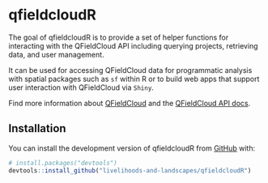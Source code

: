 
# qfieldcloudR

<!-- badges: start -->
<!-- badges: end -->

The goal of qfieldcloudR is to provide a set of helper functions for interacting with the QFieldCloud API including querying projects, retrieving data, and user management. 

It can be used for accessing QFieldCloud data for programmatic analysis with spatial packages such as `sf` within R or to build web apps that support user interaction with QFieldCloud via `Shiny`.

Find more information about [QFieldCloud](https://github.com/opengisch/qfieldcloud) and the [QFieldCloud API docs](https://app.qfield.cloud/swagger/).

## Installation

You can install the development version of qfieldcloudR from [GitHub](https://github.com/) with:

``` r
# install.packages("devtools")
devtools::install_github("livelihoods-and-landscapes/qfieldcloudR")
```

